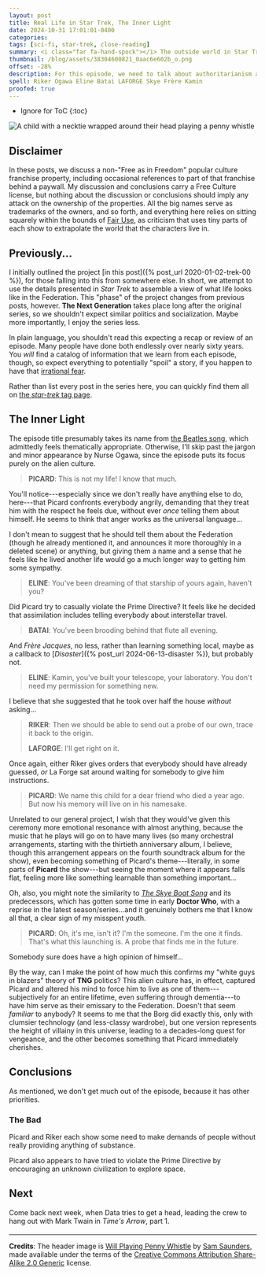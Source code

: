 ```yaml
---
layout: post
title: Real Life in Star Trek, The Inner Light
date: 2024-10-31 17:01:01-0400
categories:
tags: [sci-fi, star-trek, close-reading]
summary: <i class="far fa-hand-spock"></i> The outside world in Star Trek
thumbnail: /blog/assets/38304600821_0aac6e602b_o.png
offset: -28%
description: For this episode, we need to talk about authoritarianism and the Prime Directive, in one of the shortest posts in this series.
spell: Riker Ogawa Eline Batai LAFORGE Skye Frère Kamin
proofed: true
---
```


* Ignore for ToC
{:toc}

![A child with a necktie wrapped around their head playing a penny whistle](/blog/assets/38304600821_0aac6e602b_o.png "I dare you to find a superior image to represent this episode...")

## Disclaimer

In these posts, we discuss a non-"Free as in Freedom" popular culture franchise property, including occasional references to part of that franchise behind a paywall.  My discussion and conclusions carry a Free Culture license, but nothing about the discussion or conclusions should imply any attack on the ownership of the properties.  All the big names serve as trademarks of the owners, and so forth, and everything here relies on sitting squarely within the bounds of [Fair Use](https://en.wikipedia.org/wiki/Fair_use), as criticism that uses tiny parts of each show to extrapolate the world that the characters live in.

## Previously...

I initially outlined the project [in this post]({% post_url 2020-01-02-trek-00 %}), for those falling into this from somewhere else.  In short, we attempt to use the details presented in *Star Trek* to assemble a view of what life looks like in the Federation.  This "phase" of the project changes from previous posts, however.  **The Next Generation** takes place long after the original series, so we shouldn't expect similar politics and socialization.  Maybe more importantly, I enjoy the series less.

In plain language, you shouldn't read this expecting a recap or review of an episode.  Many people have done both endlessly over nearly sixty years.  You *will* find a catalog of information that we learn from each episode, though, so expect everything to potentially "spoil" a story, if you happen to have that [irrational fear](https://www.theguardian.com/books/booksblog/2011/aug/17/spoilers-enhance-enjoyment-psychologists).

Rather than list every post in the series here, you can quickly find them all on [the *star-trek* tag page](/blog/tag/star-trek/).

## The Inner Light

The episode title presumably takes its name from [the Beatles song](https://en.wikipedia.org/wiki/The_Inner_Light_%28song%29), which admittedly feels thematically appropriate.  Otherwise, I'll skip past the jargon and minor appearance by Nurse Ogawa, since the episode puts its focus purely on the alien culture.

 > **PICARD**: This is not my life! I know that much.

You'll notice---especially since we don't really have anything else to do, here---that Picard confronts everybody angrily, demanding that they treat him with the respect he feels due, without ever *once* telling them about himself.  He seems to think that anger works as the universal language...

I don't mean to suggest that he should tell them about the Federation (though he already mentioned it, and announces it more thoroughly in a deleted scene) or anything, but giving them a name and a sense that he feels like he lived another life would go a much longer way to getting him some sympathy.

 > **ELINE**: You've been dreaming of that starship of yours again, haven't you?

Did Picard try to casually violate the Prime Directive?  It feels like he decided that assimilation includes telling everybody about interstellar travel.

 > **BATAI**: You've been brooding behind that flute all evening.

And *Frère Jacques*, no less, rather than learning something local, maybe as a callback to [*Disaster*]({% post_url 2024-06-13-disaster %}), but probably not.

 > **ELINE**: Kamin, you've built your telescope, your laboratory. You don't need my permission for something new.

I believe that she suggested that he took over half the house *without* asking...

 > **RIKER**: Then we should be able to send out a probe of our own, trace it back to the origin.
 >
 > **LAFORGE**: I'll get right on it.

Once again, either Riker gives orders that everybody should have already guessed, *or* La Forge sat around waiting for somebody to give him instructions.

 > **PICARD**: We name this child for a dear friend who died a year ago. But now his memory will live on in his namesake.

Unrelated to our general project, I wish that they would've given this ceremony more emotional resonance with almost anything, because the music that he plays will go on to have many lives (so many orchestral arrangements, starting with the thirtieth anniversary album, I believe, though this arrangement appears on the fourth soundtrack album for the show), even becoming something of Picard's theme---literally, in some parts of **Picard** the show---but seeing the moment where it appears falls flat, feeling more like something learnable than something important...

Oh, also, you might note the similarity to [*The Skye Boat Song*](https://en.wikipedia.org/wiki/The_Skye_Boat_Song) and its predecessors, which has gotten some time in early **Doctor Who**, with a reprise in the latest season/series...and it genuinely bothers me that I know all that, a clear sign of my misspent youth.

 > **PICARD**: Oh, it's me, isn't it? I'm the someone. I'm the one it finds. That's what this launching is. A probe that finds me in the future.

Somebody sure does have a high opinion of himself...

By the way, can I make the point of how much this confirms my "white guys in blazers" theory of **TNG** politics?  This alien culture has, in effect, captured Picard and altered his mind to force him to live as one of them---subjectively for an entire lifetime, even suffering through dementia---to have him serve as their emissary to the Federation.  Doesn't that seem *familiar* to anybody?  It seems to me that the Borg did exactly this, only with clumsier technology (and less-classy wardrobe), but one version represents the height of villainy in this universe, leading to a decades-long quest for vengeance, and the other becomes something that Picard immediately cherishes.

## Conclusions

As mentioned, we don't get much out of the episode, because it has other priorities.

### The Bad

Picard and Riker each show some need to make demands of people without really providing anything of substance.

Picard also appears to have tried to violate the Prime Directive by encouraging an unknown civilization to explore space.

## Next

Come back next week, when Data tries to get a head, leading the crew to hang out with Mark Twain in *Time's Arrow*, part 1.

#### <i class="far fa-hand-spock"></i>

* * *

**Credits**: The header image is [Will Playing Penny Whistle](https://www.flickr.com/photos/59993138@N00/38304600821) by [Sam Saunders](https://www.flickr.com/photos/samsaunders/), made available under the terms of the [Creative Commons Attribution Share-Alike 2.0 Generic](https://creativecommons.org/licenses/by-sa/2.0/) license.
